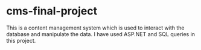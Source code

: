 # cms-final-project

This is a content management system which is used to interact with the database and manipulate the data. 
I have used ASP.NET and SQL queries in this project.
